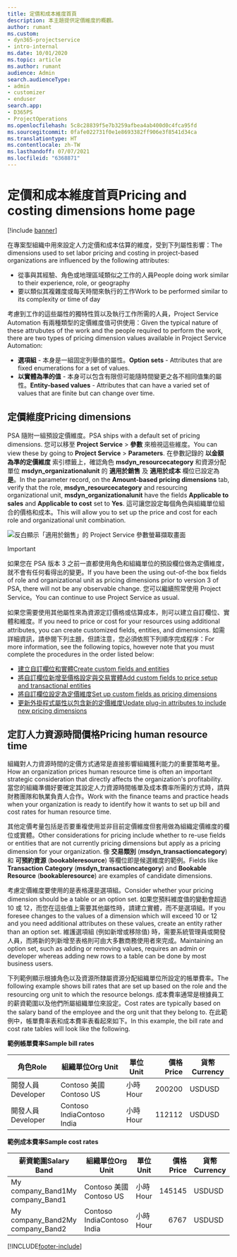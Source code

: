 ```yaml
---
title: 定價和成本維度首頁
description: 本主題提供定價維度的概觀。
author: rumant
ms.custom:
- dyn365-projectservice
- intro-internal
ms.date: 10/01/2020
ms.topic: article
ms.author: rumant
audience: Admin
search.audienceType:
- admin
- customizer
- enduser
search.app:
- D365PS
- ProjectOperations
ms.openlocfilehash: 5c8c28839f5e7b3259afbea4ab400d0c4fca95fd
ms.sourcegitcommit: 0fafe022731f0e1e8693382ff906e3f8541d34ca
ms.translationtype: HT
ms.contentlocale: zh-TW
ms.lasthandoff: 07/07/2021
ms.locfileid: "6368871"
---
```

# <a name="pricing-and-costing-dimensions-home-page"></a><span data-ttu-id="ba2dc-103">定價和成本維度首頁</span><span class="sxs-lookup"><span data-stu-id="ba2dc-103">Pricing and costing dimensions home page</span></span>

[!include [banner](../includes/psa-now-project-operations.md)]

<span data-ttu-id="ba2dc-104">在專案型組織中用來設定人力定價和成本估算的維度，受到下列屬性影響：</span><span class="sxs-lookup"><span data-stu-id="ba2dc-104">The dimensions used to set labor pricing and costing in project-based organizations are influenced by the following attributes:</span></span>

- <span data-ttu-id="ba2dc-105">從事與其經驗、角色或地理區域類似之工作的人員</span><span class="sxs-lookup"><span data-stu-id="ba2dc-105">People doing work similar to their experience, role, or geography</span></span>
- <span data-ttu-id="ba2dc-106">要以類似其複雜度或每天時間來執行的工作</span><span class="sxs-lookup"><span data-stu-id="ba2dc-106">Work to be performed similar to its complexity or time of day</span></span>

<span data-ttu-id="ba2dc-107">考慮到工作的這些屬性的獨特性質以及執行工作所需的人員，Project Service Automation 有兩種類型的定價維度值可供使用：</span><span class="sxs-lookup"><span data-stu-id="ba2dc-107">Given the typical nature of these attrubutes of the work and the people required to perform the work, there are two types of pricing dimension values available in Project Service Automation:</span></span> 

- <span data-ttu-id="ba2dc-108">**選項組** - 本身是一組固定列舉值的屬性。</span><span class="sxs-lookup"><span data-stu-id="ba2dc-108">**Option sets** - Attributes that are fixed enumerations for a set of values.</span></span>
- <span data-ttu-id="ba2dc-109">**以實體為準的值** - 本身可以包含有限但可能隨時間變更之各不相同值集的屬性。</span><span class="sxs-lookup"><span data-stu-id="ba2dc-109">**Entity-based values** - Attributes that can have a varied set of values that are finite but can change over time.</span></span>

## <a name="pricing-dimensions"></a><span data-ttu-id="ba2dc-110">定價維度</span><span class="sxs-lookup"><span data-stu-id="ba2dc-110">Pricing dimensions</span></span>

<span data-ttu-id="ba2dc-111">PSA 隨附一組預設定價維度。</span><span class="sxs-lookup"><span data-stu-id="ba2dc-111">PSA ships with a default set of pricing dimensions.</span></span> <span data-ttu-id="ba2dc-112">您可以移至 **Project Service** > **參數** 來檢視這些維度。</span><span class="sxs-lookup"><span data-stu-id="ba2dc-112">You can view these by going to **Project Service** > **Parameters**.</span></span> <span data-ttu-id="ba2dc-113">在參數記錄的 **以金額為準的定價維度** 索引標籤上，確認角色 **msdyn_resourcecategory** 和資源分配單位 **msdyn_organizationalunit** 的 **適用於銷售** 及 **適用於成本** 欄位已設定為 **是**。</span><span class="sxs-lookup"><span data-stu-id="ba2dc-113">In the parameter record, on the **Amount-based pricing dimensions** tab, verify that the role, **msdyn_resourcecategory** and resourcing organizational unit, **msdyn_organizationalunit** have the fields **Applicable to sales** and **Applicable to cost** set to **Yes**.</span></span> <span data-ttu-id="ba2dc-114">這可讓您設定每個角色與組織單位組合的價格和成本。</span><span class="sxs-lookup"><span data-stu-id="ba2dc-114">This will allow you to set up the price and cost for each role and organizational unit combination.</span></span>

![反白顯示「適用於銷售」的 Project Service 參數螢幕擷取畫面](media/PS-OOB-parameters.png)

> [!IMPORTANT]
> <span data-ttu-id="ba2dc-116">如果您在 PSA 版本 3 之前一直都使用角色和組織單位的預設欄位做為定價維度，就不會有任何看得出的變更。</span><span class="sxs-lookup"><span data-stu-id="ba2dc-116">If you have been the using out-of-the box fields of role and organizational unit as pricing dimensions prior to version 3 of PSA, there will not be any observable change.</span></span> <span data-ttu-id="ba2dc-117">您可以繼續照常使用 Project Service。</span><span class="sxs-lookup"><span data-stu-id="ba2dc-117">You can continue to use Project Service as usual.</span></span> 

<span data-ttu-id="ba2dc-118">如果您需要使用其他屬性來為資源定訂價格或估算成本，則可以建立自訂欄位、實體和維度。</span><span class="sxs-lookup"><span data-stu-id="ba2dc-118">If you need to price or cost for your resources using additional attributes, you can create customized fields, entities, and dimensions.</span></span> <span data-ttu-id="ba2dc-119">如需詳細資訊，請參閱下列主題，但請注意，您必須依照下列順序完成程序：</span><span class="sxs-lookup"><span data-stu-id="ba2dc-119">For more information, see the following topics, however note that you must complete the procedures in the order listed below:</span></span>

- [<span data-ttu-id="ba2dc-120">建立自訂欄位和實體</span><span class="sxs-lookup"><span data-stu-id="ba2dc-120">Create custom fields and entities</span></span>](create-custom-fields-entities.md)
- [<span data-ttu-id="ba2dc-121">將自訂欄位新增至價格設定與交易實體</span><span class="sxs-lookup"><span data-stu-id="ba2dc-121">Add custom fields to price setup and transactional entities</span></span>](field-references.md)
- [<span data-ttu-id="ba2dc-122">將自訂欄位設定為定價維度</span><span class="sxs-lookup"><span data-stu-id="ba2dc-122">Set up custom fields as pricing dimensions</span></span>](set-up-pricing-dimensions.md)
- [<span data-ttu-id="ba2dc-123">更新外掛程式屬性以包含新的定價維度</span><span class="sxs-lookup"><span data-stu-id="ba2dc-123">Update plug-in attributes to include new pricing dimensions</span></span>](update-plug-in-attributes.md)

## <a name="pricing-human-resource-time"></a><span data-ttu-id="ba2dc-124">定訂人力資源時間價格</span><span class="sxs-lookup"><span data-stu-id="ba2dc-124">Pricing human resource time</span></span>
<span data-ttu-id="ba2dc-125">組織對人力資源時間的定價方式通常是直接影響組織獲利能力的重要策略考量。</span><span class="sxs-lookup"><span data-stu-id="ba2dc-125">How an organization prices human resource time is often an important strategic consideration that directly affects the organization's profitability.</span></span> <span data-ttu-id="ba2dc-126">當您的組織準備好要確定其設定人力資源時間帳單及成本費率所需的方式時，請與財務團隊和執業負責人合作。</span><span class="sxs-lookup"><span data-stu-id="ba2dc-126">Work with the finance teams and practice heads when your organization is ready to identify how it wants to set up bill and cost rates for human resource time.</span></span>

<span data-ttu-id="ba2dc-127">其他定價考量包括是否要重複使用並非目前定價維度但套用做為組織定價維度的欄位或實體。</span><span class="sxs-lookup"><span data-stu-id="ba2dc-127">Other considerations for pricing include whether to re-use fields or entities that are not currently pricing dimensions but apply as a pricing dimension for your organization.</span></span> <span data-ttu-id="ba2dc-128">像 **交易類別** (**msdyn_transactioncategory**) 和 **可預約資源** (**bookableresource**) 等欄位即是候選維度的範例。</span><span class="sxs-lookup"><span data-stu-id="ba2dc-128">Fields like **Transaction Category** (**msdyn_transactioncategory**) and **Bookable Resource** (**bookableresource**) are examples of candidate dimensions.</span></span> 

<span data-ttu-id="ba2dc-129">考慮定價維度要使用的是表格還是選項組。</span><span class="sxs-lookup"><span data-stu-id="ba2dc-129">Consider whether your pricing dimension should be a table or an option set.</span></span> <span data-ttu-id="ba2dc-130">如果您預料維度值的變動會超過 10 或 12，而您在這些值上需要其他屬性時，請建立實體，而不是選項組。</span><span class="sxs-lookup"><span data-stu-id="ba2dc-130">If you foresee changes to the values of a dimension which will exceed 10 or 12 and you need additional attributes on these values, create an entity rather than an option set.</span></span> <span data-ttu-id="ba2dc-131">維護選項組 (例如新增或移除值) 時，需要系統管理員或開發人員，而將新的列新增至表格則可由大多數商務使用者來完成。</span><span class="sxs-lookup"><span data-stu-id="ba2dc-131">Maintaining an option set, such as adding or removing values, requires an admin or developer whereas adding new rows to a table can be done by most business users.</span></span>

<span data-ttu-id="ba2dc-132">下列範例顯示根據角色以及資源所隸屬資源分配組織單位所設定的帳單費率。</span><span class="sxs-lookup"><span data-stu-id="ba2dc-132">The following example shows bill rates that are set up based on the role and the resourcing org unit to which the resource belongs.</span></span> <span data-ttu-id="ba2dc-133">成本費率通常是根據員工的薪資範圍以及他們所屬組織單位來設定。</span><span class="sxs-lookup"><span data-stu-id="ba2dc-133">Cost rates are typically based on the salary band of the employee and the org unit that they belong to.</span></span> <span data-ttu-id="ba2dc-134">在此範例中，帳單費率表和成本費率表看起來如下。</span><span class="sxs-lookup"><span data-stu-id="ba2dc-134">In this example, the bill rate and cost rate tables will look like the following.</span></span>

<span data-ttu-id="ba2dc-135">**範例帳單費率**</span><span class="sxs-lookup"><span data-stu-id="ba2dc-135">**Sample bill rates**</span></span>

| <span data-ttu-id="ba2dc-136">角色</span><span class="sxs-lookup"><span data-stu-id="ba2dc-136">Role</span></span>        | <span data-ttu-id="ba2dc-137">組織單位</span><span class="sxs-lookup"><span data-stu-id="ba2dc-137">Org Unit</span></span>    |<span data-ttu-id="ba2dc-138">單位</span><span class="sxs-lookup"><span data-stu-id="ba2dc-138">Unit</span></span>      |<span data-ttu-id="ba2dc-139">價格</span><span class="sxs-lookup"><span data-stu-id="ba2dc-139">Price</span></span>      |<span data-ttu-id="ba2dc-140">貨幣</span><span class="sxs-lookup"><span data-stu-id="ba2dc-140">Currency</span></span>  |
| ------------|-------------|----------|----------:|----------|
| <span data-ttu-id="ba2dc-141">開發人員</span><span class="sxs-lookup"><span data-stu-id="ba2dc-141">Developer</span></span>   | <span data-ttu-id="ba2dc-142">Contoso 美國</span><span class="sxs-lookup"><span data-stu-id="ba2dc-142">Contoso US</span></span>  |<span data-ttu-id="ba2dc-143">小時</span><span class="sxs-lookup"><span data-stu-id="ba2dc-143">Hour</span></span> | <span data-ttu-id="ba2dc-144">200</span><span class="sxs-lookup"><span data-stu-id="ba2dc-144">200</span></span>|<span data-ttu-id="ba2dc-145">USD</span><span class="sxs-lookup"><span data-stu-id="ba2dc-145">USD</span></span>     |
| <span data-ttu-id="ba2dc-146">開發人員</span><span class="sxs-lookup"><span data-stu-id="ba2dc-146">Developer</span></span>   | <span data-ttu-id="ba2dc-147">Contoso India</span><span class="sxs-lookup"><span data-stu-id="ba2dc-147">Contoso India</span></span> |<span data-ttu-id="ba2dc-148">小時</span><span class="sxs-lookup"><span data-stu-id="ba2dc-148">Hour</span></span>|   <span data-ttu-id="ba2dc-149">112</span><span class="sxs-lookup"><span data-stu-id="ba2dc-149">112</span></span>|<span data-ttu-id="ba2dc-150">USD</span><span class="sxs-lookup"><span data-stu-id="ba2dc-150">USD</span></span>     |


<span data-ttu-id="ba2dc-151">**範例成本費率**</span><span class="sxs-lookup"><span data-stu-id="ba2dc-151">**Sample cost rates**</span></span>

| <span data-ttu-id="ba2dc-152">薪資範圍</span><span class="sxs-lookup"><span data-stu-id="ba2dc-152">Salary Band</span></span>     | <span data-ttu-id="ba2dc-153">組織單位</span><span class="sxs-lookup"><span data-stu-id="ba2dc-153">Org Unit</span></span>    |<span data-ttu-id="ba2dc-154">單位</span><span class="sxs-lookup"><span data-stu-id="ba2dc-154">Unit</span></span>      |<span data-ttu-id="ba2dc-155">價格</span><span class="sxs-lookup"><span data-stu-id="ba2dc-155">Price</span></span>      |<span data-ttu-id="ba2dc-156">貨幣</span><span class="sxs-lookup"><span data-stu-id="ba2dc-156">Currency</span></span>  |
| ----------------|-------------|----------|----------:|----------|
| <span data-ttu-id="ba2dc-157">My company_Band1</span><span class="sxs-lookup"><span data-stu-id="ba2dc-157">My company_Band1</span></span> | <span data-ttu-id="ba2dc-158">Contoso 美國</span><span class="sxs-lookup"><span data-stu-id="ba2dc-158">Contoso US</span></span>  |<span data-ttu-id="ba2dc-159">小時</span><span class="sxs-lookup"><span data-stu-id="ba2dc-159">Hour</span></span> | <span data-ttu-id="ba2dc-160">145</span><span class="sxs-lookup"><span data-stu-id="ba2dc-160">145</span></span>|<span data-ttu-id="ba2dc-161">USD</span><span class="sxs-lookup"><span data-stu-id="ba2dc-161">USD</span></span>     |
| <span data-ttu-id="ba2dc-162">My company_Band2</span><span class="sxs-lookup"><span data-stu-id="ba2dc-162">My company_Band2</span></span> | <span data-ttu-id="ba2dc-163">Contoso India</span><span class="sxs-lookup"><span data-stu-id="ba2dc-163">Contoso India</span></span> |<span data-ttu-id="ba2dc-164">小時</span><span class="sxs-lookup"><span data-stu-id="ba2dc-164">Hour</span></span>|   <span data-ttu-id="ba2dc-165">67</span><span class="sxs-lookup"><span data-stu-id="ba2dc-165">67</span></span>|<span data-ttu-id="ba2dc-166">USD</span><span class="sxs-lookup"><span data-stu-id="ba2dc-166">USD</span></span>     |


[!INCLUDE[footer-include](../includes/footer-banner.md)]